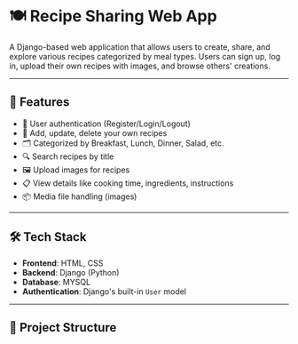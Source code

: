 # 🍽️ Recipe Sharing Web App

A Django-based web application that allows users to create, share, and explore various recipes categorized by meal types. Users can sign up, log in, upload their own recipes with images, and browse others' creations.

---

## 🚀 Features

- 👤 User authentication (Register/Login/Logout)
- 📝 Add, update, delete your own recipes
- 🗂️ Categorized by Breakfast, Lunch, Dinner, Salad, etc.
- 🔍 Search recipes by title
- 🖼️ Upload images for recipes
- 📋 View details like cooking time, ingredients, instructions
- 📦 Media file handling (images)

---

## 🛠️ Tech Stack

- **Frontend**: HTML, CSS
- **Backend**: Django (Python)
- **Database**: MYSQL
- **Authentication**: Django's built-in `User` model

---

## 📁 Project Structure

